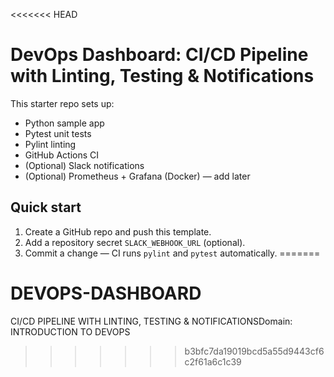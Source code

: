 <<<<<<< HEAD
# DevOps Dashboard: CI/CD Pipeline with Linting,   Testing & Notifications

This starter repo sets up:
- Python sample app
- Pytest unit tests
- Pylint linting
- GitHub Actions CI
- (Optional) Slack notifications
- (Optional) Prometheus + Grafana (Docker) — add later

## Quick start
1) Create a GitHub repo and push this template.
2) Add a repository secret `SLACK_WEBHOOK_URL` (optional).
3) Commit a change — CI runs `pylint` and `pytest` automatically.
=======
# DEVOPS-DASHBOARD
CI/CD PIPELINE WITH LINTING, TESTING &amp; NOTIFICATIONSDomain: INTRODUCTION TO DEVOPS
>>>>>>> b3bfc7da19019bcd5a55d9443cf6c2f61a6c1c39
